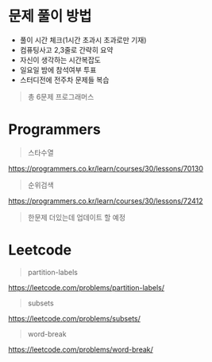 # 문제 풀이 방법

- 풀이 시간 체크(1시간 초과시 초과로만 기재)
- 컴퓨팅사고 2,3줄로 간략히 요약
- 자신이 생각하는 시간복잡도
- 일요일 밤에 참석여부 투표 
- 스터디전에 전주차 문제들 복습

> 총 6문제 프로그래머스 

# Programmers

> 스타수열

https://programmers.co.kr/learn/courses/30/lessons/70130

> 순위검색

https://programmers.co.kr/learn/courses/30/lessons/72412

> 한문제 더있는데 업데이트 할 예정

# Leetcode 

> partition-labels

https://leetcode.com/problems/partition-labels/

> subsets

https://leetcode.com/problems/subsets/

> word-break

https://leetcode.com/problems/word-break/
